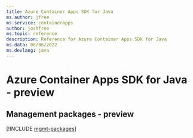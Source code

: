 ```yaml
---
title: Azure Container Apps SDK for Java
ms.author: jfree
ms.service: containerapps
author: joshfree
ms.topic: reference
description: Reference for Azure Container Apps SDK for Java
ms.data: 08/06/2022
ms.devlang: java
---
```

# Azure Container Apps SDK for Java - preview

## Management packages - preview
[!INCLUDE [mgmt-packages](container-apps-mgmt-index.md)]